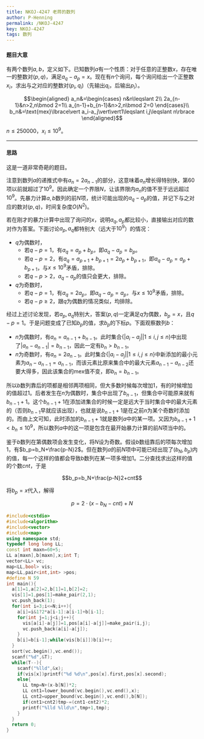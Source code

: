 ```yaml
---
title: NKOJ-4247 老蒋的数列
author: P-Henning
permalink: /NKOJ-4247
key: NKOJ-4247
tags: 数列
---
```


#### 题目大意

有两个数列$a,b$，定义如下。已知数列$a$有一个性质：对于任意的正整数$x$，存在唯一的整数对$(p,q)$，满足$a_q-a_p=x$。现在有$n$个询问，每个询问给出一个正整数$x_i$，求出与之对应的整数对$(p_i,q_i)$（先输出$q_i$，后输出$p_i$）。

$$\begin{aligned}
a_n&=\begin{cases}
n&n\leqslant 2\\
2a_{n-1}&n>2,n\bmod 2=1\\
a_{n-1}+b_{n-1}&n>2,n\bmod 2=0
\end{cases}\\
b_n&=\text{mex}\lbrace\vert a_i-a_j\vert\vert1\leqslant i,j\leqslant n\rbrace
\end{aligned}$$

$n\leqslant 250000$，$x_i\leqslant 10^9$。

<!--more-->

---

#### 思路

这是一道非常奇葩的题目。

注意到数列$a$的递推式中有$a_n=2a_{n-1}$的部分，这意味着$a_n$增长得特别快，第60项以前就超过了$10^9$。因此确定一个界限$N$，让该界限内$a_n$的值不至于远远超过$10^9$。先暴力计算$a,b$数列的前$N$项，统计可能出现的$a_q-a_p$的值，并记下与之对应的数对$(p,q)$，时间复杂度$O\left(N^2\right)$。

若在刚才的暴力计算中出现了询问的$x$，说明$a_q,a_p$都比较小，直接输出对应的数对作为答案。下面讨论$a_p,a_q$都特别大（远大于$10^9$）的情况：

- $q$为偶数时，
  - 若$q-p=1$，有$a_q=a_p+b_p$，即$a_q-a_p=b_p$。
  - 若$q-p=2$，有$a_q=a_{p+1}+b_{p+1}=2a_p+b_{p+1}$，即$a_q-a_p=a_p+b_{p+1}$，与$x\leqslant 10^9$矛盾，排除。
  - 若$q-p>2$，$a_q-a_p$的值只会更大，排除。
- $q$为奇数时，
  - 若$q-p=1$，有$a_q=2a_p$，即$a_q-a_p=a_p$，与$x\leqslant 10^9$矛盾，排除。
  - 若$q-p\geqslant 2$，跟$q$为偶数的情况类似，均排除。

经过上述讨论发现，若$a_p,a_q$特别大，答案$(p,q)$一定满足$q$为偶数，$b_p=x$，且$q-p=1$。于是问题变成了已知$b_p$的值，求$b_p$的下标$p$。下面观察数列$b$：

- $n$为偶数时，有$a_n=a_{n-1}+b_{n-1}$。此时集合$\lbrace\vert a_i-a_j\vert\vert1\leqslant i,j\leqslant n\rbrace$中出现了$\vert a_n-a_{n-1}\vert=b_{n-1}$，因此一定有$b_n>b_{n-1}$。
- $n$为奇数时，有$a_n=2a_{n-1}$。此时集合$\lbrace\vert a_i-a_j\vert\vert1\leqslant i,j\leqslant n\rbrace$中新添加的最小元素为$a_n-a_{n-1}=a_{n-1}$，而该元素比原来集合中的最大元素$a_{n-1}-a_{n-2}$还要大得多，因此该集合的$\text{mex}$值不变，即$b_n=b_{n-1}$。

所以$b$数列靠后的项都是相邻两项相同，但大多数时候每次增加$1$，有的时候增加的值超过$1$。后者发生在$n$为偶数时，集合中出现了$b_{n-1}$，但集合中可能原来就有$b_{n-1}+1$。这个$b_{n-1}+1$在添加进集合的时候一定是远大于当时集合中的最大元素的（否则$b_{n-1}$早就应该出现），也就是说$b_{n-1}+1$是在之前$n$为某个奇数时添加的。而由上文可知，此时添加的$b_{n-1}+1$就是数列$a$中的某一项。又因为$b_{n-1}+1<b_n\leqslant 10^9$，所以数列$a$中的这一项是包含在最开始暴力计算的前$N$项当中的。

鉴于$b$数列在第偶数项会发生变化，将$N$设为奇数。假设$b$数组靠后的项每次增加$1$，有$b_p=b_N+\frac{p-N}2$。但在数列$a$的前$N$项中可能已经出现了$(b_N,b_p)$内的值，每一个这样的值都会导致$b$数列在某一项多增加$1$。二分查找求出这样的值的个数$cnt$，于是

$$b_p=b_N+\frac{p-N}2+cnt$$

将$b_p=x$代入，解得

$$p=2\cdot(x-b_N-cnt)+N$$
  
```c++
#include<cstdio>
#include<algorithm>
#include<vector>
#include<map>
using namespace std;
typedef long long LL;
const int maxn=60+5;
LL a[maxn],b[maxn],x;int T;
vector<LL> vc;
map<LL,bool> vis;
map<LL,pair<int,int> >pos;
#define N 59
int main(){
  a[1]=1,a[2]=2,b[1]=1,b[2]=2;
  vis[1]=1,pos[1]=make_pair(2,1);
  vc.push_back(1);
  for(int i=3;i<=N;i++){
    a[i]=i&1?2*a[i-1]:a[i-1]+b[i-1];
    for(int j=1;j<i;j++){
      vis[a[i]-a[j]]=1,pos[a[i]-a[j]]=make_pair(i,j);
      vc.push_back(a[i]-a[j]);
    }
    b[i]=b[i-1];while(vis[b[i]])b[i]++;
  }
  sort(vc.begin(),vc.end());
  scanf("%d",&T);
  while(T--){
    scanf("%lld",&x);
    if(vis[x])printf("%d %d\n",pos[x].first,pos[x].second);
    else{
      LL tmp=N+(x-b[N])*2;
      LL cnt1=lower_bound(vc.begin(),vc.end(),x);
      LL cnt2=upper_bound(vc.begin(),vc.end(),b[N]);
      if(cnt1>cnt2)tmp-=(cnt1-cnt2)*2;
      printf("%lld %lld\n",tmp+1,tmp);
    }
  }
  return 0;
}
```
